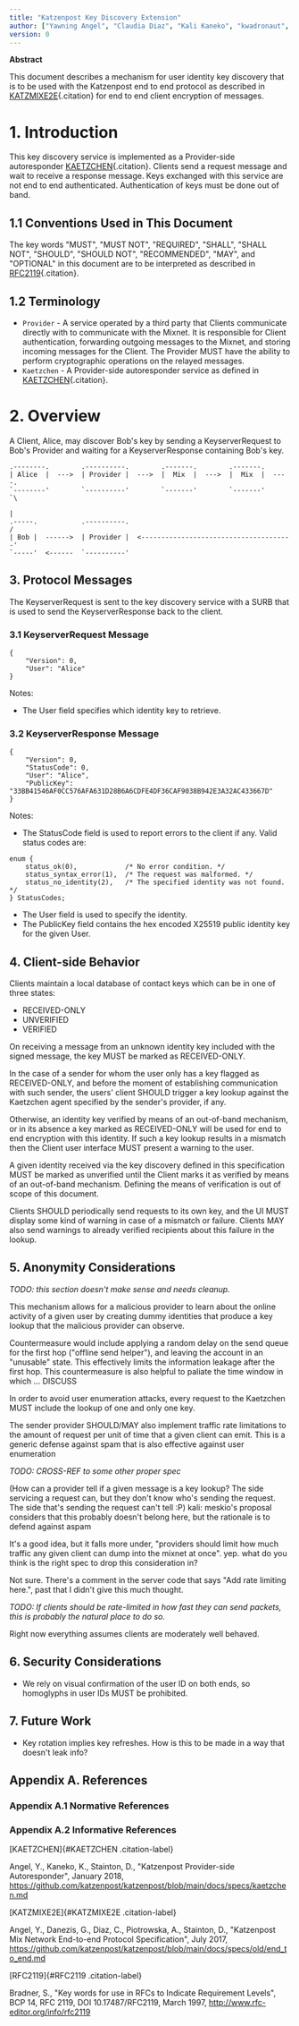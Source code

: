 ```yaml
---
title: "Katzenpost Key Discovery Extension"
author: ["Yawning Angel", "Claudia Diaz", "Kali Kaneko", "kwadronaut", "Ruben Pollan", "mo", "David Stainton"]
version: 0
---
```


**Abstract**

This document describes a mechanism for user identity key discovery that
is to be used with the Katzenpost end to end protocol as described in
[KATZMIXE2E](#KATZMIXE2E){.citation} for end to end client
encryption of messages.

# 1. Introduction

This key discovery service is implemented as a Provider-side
autoresponder [KAETZCHEN](#KAETZCHEN){.citation}. Clients send a
request message and wait to receive a response message. Keys exchanged
with this service are not end to end authenticated. Authentication of
keys must be done out of band.

## 1.1 Conventions Used in This Document

The key words "MUST", "MUST NOT", "REQUIRED", "SHALL", "SHALL
NOT", "SHOULD", "SHOULD NOT", "RECOMMENDED", "MAY", and
"OPTIONAL" in this document are to be interpreted as described in
[RFC2119](#RFC2119){.citation}.

## 1.2 Terminology

- `Provider` - A service operated by a third party that Clients
  communicate directly with to communicate with the Mixnet. It is
  responsible for Client authentication, forwarding outgoing messages
  to the Mixnet, and storing incoming messages for the Client. The
  Provider MUST have the ability to perform cryptographic operations
  on the relayed messages.
- `Kaetzchen` - A Provider-side autoresponder service as defined in
  [KAETZCHEN](#KAETZCHEN){.citation}.

# 2. Overview

A Client, Alice, may discover Bob\'s key by sending a KeyserverRequest
to Bob's Provider and waiting for a KeyserverResponse containing Bob's
key.

```
.--------.        .----------.        .-------.        .-------.
| Alice  |  --->  | Provider |  --->  |  Mix  |  --->  |  Mix  |  ----.
`--------'        `----------'        `-------'        `-------'       `\
                                                                            |
.-----.           .----------.                                          /
| Bob |  ------>  | Provider |  <--------------------------------------'
`-----'  <------  `----------'
```

## 3. Protocol Messages

The KeyserverRequest is sent to the key discovery service with a SURB
that is used to send the KeyserverResponse back to the client.

### 3.1 KeyserverRequest Message

```
{
    "Version": 0,
    "User": "Alice"
}
```

Notes:

- The User field specifies which identity key to retrieve.

### 3.2 KeyserverResponse Message

```
{
    "Version": 0,
    "StatusCode": 0,
    "User": "Alice",
    "PublicKey": "33BB41546AF0CC576AFA631D28B6A6CDFE4DF36CAF9038B942E3A32AC433667D"
}
```

Notes:

- The StatusCode field is used to report errors to the client if any. Valid status codes are:

```
enum {
    status_ok(0),            /* No error condition. */
    status_syntax_error(1),  /* The request was malformed. */
    status_no_identity(2),   /* The specified identity was not found. */
} StatusCodes;
```

- The User field is used to specify the identity.
- The PublicKey field contains the hex encoded X25519 public identity
  key for the given User.

## 4. Client-side Behavior

Clients maintain a local database of contact keys which can be in one of
three states:

- RECEIVED-ONLY
- UNVERIFIED
- VERIFIED

On receiving a message from an unknown identity key included with the
signed message, the key MUST be marked as RECEIVED-ONLY.

In the case of a sender for whom the user only has a key flagged as
RECEIVED-ONLY, and before the moment of establishing communication with
such sender, the users\' client SHOULD trigger a key lookup against the
Kaetzchen agent specified by the sender's provider, if any.

Otherwise, an identity key verified by means of an out-of-band
mechanism, or in its absence a key marked as RECEIVED-ONLY will be used
for end to end encryption with this identity. If such a key lookup
results in a mismatch then the Client user interface MUST present a
warning to the user.

A given identity received via the key discovery defined in this
specification MUST be marked as unverified until the Client marks it as
verified by means of an out-of-band mechanism. Defining the means of
verification is out of scope of this document.

Clients SHOULD periodically send requests to its own key, and the UI
MUST display some kind of warning in case of a mismatch or failure.
Clients MAY also send warnings to already verified recipients about this
failure in the lookup.

## 5. Anonymity Considerations

*TODO: this section doesn't make sense and needs cleanup.*

This mechanism allows for a malicious provider to learn about the online
activity of a given user by creating dummy identities that produce a key
lookup that the malicious provider can observe.

Countermeasure would include applying a random delay on the send queue
for the first hop ("offline send helper"), and leaving the account in
an "unusable" state. This effectively limits the information leakage
after the first hop. This countermeasure is also helpful to paliate the
time window in which ... DISCUSS

In order to avoid user enumeration attacks, every request to the
Kaetzchen MUST include the lookup of one and only one key.

The sender provider SHOULD/MAY also implement traffic rate
limitations to the amount of request per unit of time that a given
client can emit. This is a generic defense against spam that is also
effective against user enumeration 

*TODO: CROSS-REF to some other proper spec*

(How can a provider tell if a given message is a key lookup? The side
servicing a request can, but they don't know who's sending the
request. The side that\'s sending the request can't tell :P) kali:
meskio's proposal considers that this probably doesn't belong here,
but the rationale is to defend against aspam

It's a good idea, but it falls more under, "providers should limit how
much traffic any given client can dump into the mixnet at once". yep.
what do you think is the right spec to drop this consideration in?

Not sure. There's a comment in the server code that says "Add rate
limiting here.", past that I didn't give this much thought.

*TODO: If clients should be rate-limited in how fast they can send
packets, this is probably the natural place to do so.*

Right now everything assumes clients are moderately well behaved.

## 6. Security Considerations

- We rely on visual confirmation of the user ID on both ends, so homoglyphs in user IDs MUST be prohibited.

## 7. Future Work

- Key rotation implies key refreshes. How is this to be made in a way that doesn't leak info?

## Appendix A. References

### Appendix A.1 Normative References

### Appendix A.2 Informative References


[KAETZCHEN]{#KAETZCHEN .citation-label}

Angel, Y., Kaneko, K., Stainton, D.,
"Katzenpost Provider-side Autoresponder",
January 2018,
https://github.com/katzenpost/katzenpost/blob/main/docs/specs/kaetzchen.md

[KATZMIXE2E]{#KATZMIXE2E .citation-label}

Angel, Y., Danezis, G., Diaz, C., Piotrowska, A., Stainton, D.,
"Katzenpost Mix Network End-to-end Protocol Specification",
July 2017,
https://github.com/katzenpost/katzenpost/blob/main/docs/specs/old/end_to_end.md

[RFC2119]{#RFC2119 .citation-label}

Bradner, S.,
"Key words for use in RFCs to Indicate Requirement Levels",
BCP 14, RFC 2119, DOI 10.17487/RFC2119,
March 1997,
http://www.rfc-editor.org/info/rfc2119
